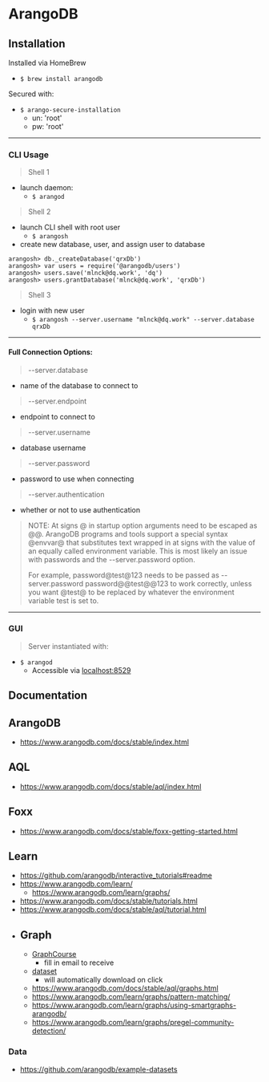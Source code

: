 # ArangoDB

## Installation
Installed via HomeBrew
- `$ brew install arangodb`

Secured with:
- `$ arango-secure-installation`
  - un: 'root'
  - pw: 'root'

---
### CLI Usage
> Shell 1
- launch daemon:
  - `$ arangod`
> Shell 2
- launch CLI shell with root user
  - `$ arangosh`
- create new database, user, and assign user to database
```
arangosh> db._createDatabase('qrxDb')
arangosh> var users = require('@arangodb/users')
arangosh> users.save('mlnck@dq.work', 'dq')
arangosh> users.grantDatabase('mlnck@dq.work', 'qrxDb')
```
> Shell 3
- login with new user
  - `$ arangosh --server.username "mlnck@dq.work" --server.database qrxDb`

--- 
#### Full Connection Options:
> --server.database <string>
- name of the database to connect to
> --server.endpoint <string>
- endpoint to connect to
> --server.username <string>
- database username
> --server.password <string>
- password to use when connecting
> --server.authentication <bool>
- whether or not to use authentication

> NOTE:
At signs @ in startup option arguments need to be escaped as @@. ArangoDB programs and tools support a special syntax @envvar@ that substitutes text wrapped in at signs with the value of an equally called environment variable. This is most likely an issue with passwords and the --server.password option.
>
> For example, password@test@123 needs to be passed as --server.password password@@test@@123 to work correctly, unless you want @test@ to be replaced by whatever the environment variable test is set to.
---
### GUI
> Server instantiated with:
- `$ arangod`
  - Accessible via [localhost:8529](http://localhost:8529)

## Documentation
## ArangoDB
  - https://www.arangodb.com/docs/stable/index.html
## AQL
  - https://www.arangodb.com/docs/stable/aql/index.html
## Foxx
  - https://www.arangodb.com/docs/stable/foxx-getting-started.html

## Learn
  - https://github.com/arangodb/interactive_tutorials#readme
  - https://www.arangodb.com/learn/
    - https://www.arangodb.com/learn/graphs/
  - https://www.arangodb.com/docs/stable/tutorials.html
  - https://www.arangodb.com/docs/stable/aql/tutorial.html
  - ## Graph
    - [GraphCourse](https://www.arangodb.com/learn/graphs/graph-course/)
      - fill in email to receive
    - [dataset](https://www.arangodb.com/graphcourse_demodata_arangodb-2/)
      - will automatically download on click
    - https://www.arangodb.com/docs/stable/aql/graphs.html
    - https://www.arangodb.com/learn/graphs/pattern-matching/
    - https://www.arangodb.com/learn/graphs/using-smartgraphs-arangodb/
    - https://www.arangodb.com/learn/graphs/pregel-community-detection/

  ### Data
  - https://github.com/arangodb/example-datasets